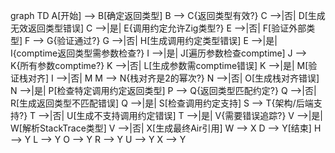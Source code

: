 graph TD
    A[开始] --> B[确定返回类型]
    B --> C{返回类型有效?}
    C -->|否| D[生成无效返回类型错误]
    C -->|是| E{调用约定允许Zig类型?}
    E -->|否| F[验证外部类型]
    F --> G{验证通过?}
    G -->|否| H[生成调用约定类型错误]
    E -->|是| I{comptime返回类型需参数检查?}
    I -->|是| J[遍历参数检查comptime]
    J --> K{所有参数comptime?}
    K -->|否| L[生成参数需comptime错误]
    K -->|是| M[验证栈对齐]
    I -->|否| M
    M --> N{栈对齐是2的幂次?}
    N -->|否| O[生成栈对齐错误]
    N -->|是| P[检查特定调用约定返回类型]
    P --> Q{返回类型匹配约定?}
    Q -->|否| R[生成返回类型不匹配错误]
    Q -->|是| S[检查调用约定支持]
    S --> T{架构/后端支持?}
    T -->|否| U[生成不支持调用约定错误]
    T -->|是| V{需要错误追踪?}
    V -->|是| W[解析StackTrace类型]
    V -->|否| X[生成最终Air引用]
    W --> X
    D --> Y[结束]
    H --> Y
    L --> Y
    O --> Y
    R --> Y
    U --> Y
    X --> Y
